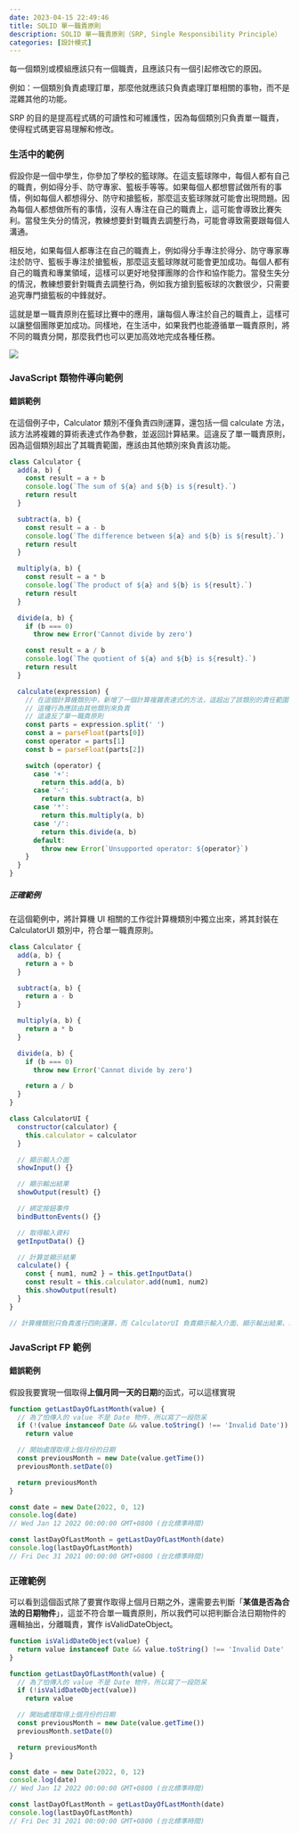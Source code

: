 ```yaml
---
date: 2023-04-15 22:49:46
title: SOLID 單一職責原則
description: SOLID 單一職責原則（SRP, Single Responsibility Principle）
categories: [設計模式]
---
```


每一個類別或模組應該只有一個職責，且應該只有一個引起修改它的原因。

例如：一個類別負責處理訂單，那麼他就應該只負責處理訂單相關的事物，而不是混雜其他的功能。

SRP 的目的是提高程式碼的可讀性和可維護性，因為每個類別只負責單一職責，使得程式碼更容易理解和修改。

### 生活中的範例

假設你是一個中學生，你參加了學校的籃球隊。在這支籃球隊中，每個人都有自己的職責，例如得分手、防守專家、籃板手等等。如果每個人都想嘗試做所有的事情，例如每個人都想得分、防守和搶籃板，那麼這支籃球隊就可能會出現問題。因為每個人都想做所有的事情，沒有人專注在自己的職責上，這可能會導致比賽失利。當發生失分的情況，教練想要針對職責去調整行為，可能會導致需要跟每個人溝通。

相反地，如果每個人都專注在自己的職責上，例如得分手專注於得分、防守專家專注於防守、籃板手專注於搶籃板，那麼這支籃球隊就可能會更加成功。每個人都有自己的職責和專業領域，這樣可以更好地發揮團隊的合作和協作能力。當發生失分的情況，教練想要針對職責去調整行為，例如我方搶到籃板球的次數很少，只需要追究專門搶籃板的中鋒就好。

這就是單一職責原則在籃球比賽中的應用，讓每個人專注於自己的職責上，這樣可以讓整個團隊更加成功。同樣地，在生活中，如果我們也能遵循單一職責原則，將不同的職責分開，那麼我們也可以更加高效地完成各種任務。

![](https://i.imgur.com/PS8soFS.png)

### JavaScript 類物件導向範例

#### 錯誤範例

在這個例子中，Calculator 類別不僅負責四則運算，還包括一個 calculate 方法，該方法將複雜的算術表達式作為參數，並返回計算結果。這違反了單一職責原則，因為這個類別超出了其職責範圍，應該由其他類別來負責該功能。

```js
class Calculator {
  add(a, b) {
    const result = a + b
    console.log(`The sum of ${a} and ${b} is ${result}.`)
    return result
  }

  subtract(a, b) {
    const result = a - b
    console.log(`The difference between ${a} and ${b} is ${result}.`)
    return result
  }

  multiply(a, b) {
    const result = a * b
    console.log(`The product of ${a} and ${b} is ${result}.`)
    return result
  }

  divide(a, b) {
    if (b === 0)
      throw new Error('Cannot divide by zero')

    const result = a / b
    console.log(`The quotient of ${a} and ${b} is ${result}.`)
    return result
  }

  calculate(expression) {
    // 在這個計算機類別中，新增了一個計算複雜表達式的方法，這超出了該類別的責任範圍
    // 這種行為應該由其他類別來負責
    // 這違反了單一職責原則
    const parts = expression.split(' ')
    const a = parseFloat(parts[0])
    const operator = parts[1]
    const b = parseFloat(parts[2])

    switch (operator) {
      case '+':
        return this.add(a, b)
      case '-':
        return this.subtract(a, b)
      case '*':
        return this.multiply(a, b)
      case '/':
        return this.divide(a, b)
      default:
        throw new Error(`Unsupported operator: ${operator}`)
    }
  }
}
```

##### 正確範例

在這個範例中，將計算機 UI 相關的工作從計算機類別中獨立出來，將其封裝在 CalculatorUI 類別中，符合單一職責原則。

```js
class Calculator {
  add(a, b) {
    return a + b
  }

  subtract(a, b) {
    return a - b
  }

  multiply(a, b) {
    return a * b
  }

  divide(a, b) {
    if (b === 0)
      throw new Error('Cannot divide by zero')

    return a / b
  }
}

class CalculatorUI {
  constructor(calculator) {
    this.calculator = calculator
  }

  // 顯示輸入介面
  showInput() {}

  // 顯示輸出結果
  showOutput(result) {}

  // 綁定按鈕事件
  bindButtonEvents() {}

  // 取得輸入資料
  getInputData() {}

  // 計算並顯示結果
  calculate() {
    const { num1, num2 } = this.getInputData()
    const result = this.calculator.add(num1, num2)
    this.showOutput(result)
  }
}

// 計算機類別只負責進行四則運算，而 CalculatorUI 負責顯示輸入介面、顯示輸出結果、綁定按鈕事件、取得輸入資料和計算並顯示結果等 UI 相關的工作。
```

### JavaScript FP 範例

#### 錯誤範例

假設我要實現一個取得**上個月同一天的日期**的函式，可以這樣實現

```js
function getLastDayOfLastMonth(value) {
  // 為了怕傳入的 value 不是 Date 物件，所以寫了一段防呆
  if (!(value instanceof Date && value.toString() !== 'Invalid Date'))
    return value

  // 開始處理取得上個月份的日期
  const previousMonth = new Date(value.getTime())
  previousMonth.setDate(0)

  return previousMonth
}

const date = new Date(2022, 0, 12)
console.log(date)
// Wed Jan 12 2022 00:00:00 GMT+0800 (台北標準時間)

const lastDayOfLastMonth = getLastDayOfLastMonth(date)
console.log(lastDayOfLastMonth)
// Fri Dec 31 2021 00:00:00 GMT+0800 (台北標準時間)
```

### 正確範例

可以看到這個函式除了要實作取得上個月日期之外，還需要去判斷「**某值是否為合法的日期物件**」，這並不符合單一職責原則，所以我們可以把判斷合法日期物件的邏輯抽出，分離職責，實作 isValidDateObject。

```js
function isValidDateObject(value) {
  return value instanceof Date && value.toString() !== 'Invalid Date'
}

function getLastDayOfLastMonth(value) {
  // 為了怕傳入的 value 不是 Date 物件，所以寫了一段防呆
  if (!isValidDateObject(value))
    return value

  // 開始處理取得上個月份的日期
  const previousMonth = new Date(value.getTime())
  previousMonth.setDate(0)

  return previousMonth
}

const date = new Date(2022, 0, 12)
console.log(date)
// Wed Jan 12 2022 00:00:00 GMT+0800 (台北標準時間)

const lastDayOfLastMonth = getLastDayOfLastMonth(date)
console.log(lastDayOfLastMonth)
// Fri Dec 31 2021 00:00:00 GMT+0800 (台北標準時間)
```
